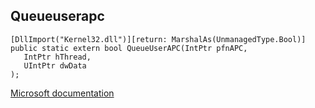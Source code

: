 ## Queueuserapc

```
[DllImport("Kernel32.dll")][return: MarshalAs(UnmanagedType.Bool)]
public static extern bool QueueUserAPC(IntPtr pfnAPC,
   IntPtr hThread,
   UIntPtr dwData
);
```

[Microsoft documentation](https://docs.microsoft.com/en-us/windows/win32/api/processthreadsapi/nf-processthreadsapi-queueuserapc)
